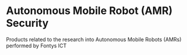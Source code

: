 # Autonomous Mobile Robot (AMR) Security
Products related to the research into Autonomous Mobile Robots (AMRs) performed by Fontys ICT
